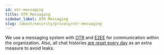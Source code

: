 ```yaml
---
id: otr-messaging
title: OTR Messaging
sidebar_label: OTR Messaging
slug: /about/security/privacy/otr-messaging
---
```


We use a messaging system with
[OTR](https://en.wikipedia.org/wiki/Off-the-Record_Messaging)
and [E2EE](https://en.wikipedia.org/wiki/End-to-end_encryption)
for communication within the organization.
Also,
all chat histories
[are reset every day](/criteria/data/183)
as an extra measure to avoid leaks.

